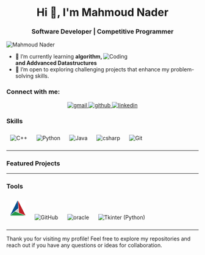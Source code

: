 <h1 align="center">Hi 👋, I'm Mahmoud Nader</h1>
<h3 align="center">Software Developer | Competitive Programmer</h3>

<p align="left"> <img src="https://komarev.com/ghpvc/?username=Mostafa-Bahnasy&label=Profile%20views&color=0e75b6&style=flat" alt="Mahmoud Nader" /> </p>
<img align="right" alt="Coding" width="250" src="./coding-typing.gif"/>

- 🌱 I’m currently learning **algorithm, and Addvanced Datastructures** 
- 🤔 I’m open to exploring challenging projects that enhance my problem-solving skills.



<h3 align="left">Connect with me:</h3>
<div align="center">
<a href="mnader9112005@gmail.com" target="_blank">
<img src="https://img.shields.io/badge/gmail-%23F45.svg?&style=for-the-badge&logo=gmail&logoColor=white" alt="gmail" />
</a>
<a href="https://github.com/SMTYON" target="_blank">
<img src="https://img.shields.io/badge/github-%2324292e.svg?&style=for-the-badge&logo=github&logoColor=white" alt="github" />
</a>
<a href="https://www.linkedin.com/in/mahmoud-nader-661669373/" target="_blank">
<img src="https://img.shields.io/badge/linkedin-%231E77B5.svg?&style=for-the-badge&logo=linkedin&logoColor=white" alt="linkedin" />
</a>
</div>



<h3 align="left">Skills</h3>
<div align="left">
<img style="margin: 10px" src="https://raw.githubusercontent.com/danielcranney/readme-generator/main/public/icons/skills/cplusplus-colored.svg" alt="C++" height="40" />
<img style="margin: 10px" src="https://raw.githubusercontent.com/danielcranney/readme-generator/main/public/icons/skills/python-colored.svg" alt="Python" height="40" />
<img style="margin: 10px" src="https://raw.githubusercontent.com/danielcranney/readme-generator/main/public/icons/skills/java-colored.svg" alt="Java" height="40" />
<img style="margin: 10px"     src="https://raw.githubusercontent.com/danielcranney/readme-generator/main/public/icons/skills/csharp-colored.svg"alt="csharp" height="40"/>
<img style="margin: 10px" src="https://raw.githubusercontent.com/danielcranney/readme-generator/main/public/icons/skills/git-colored.svg" alt="Git" height="40" />
</div>

---

<h3 align="left">Featured Projects</h3>


---

<h3 align="left">Tools</h3>
<div align="left">
<img style="margin: 10px" src="https://raw.githubusercontent.com/devicons/devicon/master/icons/cmake/cmake-original.svg" alt="CMake" height="40" />
<img style="margin: 10px" src="https://www.vectorlogo.zone/logos/github/github-icon.svg" alt="GitHub" height="40" />
<img style="margin: 10px" src="https://profilinator.rishav.dev/skills-assets/oracle-original.svg" alt="oracle" height="40" /> 
<img style="margin: 10px" src="https://raw.githubusercontent.com/danielcranney/readme-generator/main/public/icons/skills/python-colored.svg" alt="Tkinter (Python)" height="40" />

</div>

---



Thank you for visiting my profile! Feel free to explore my repositories and reach out if you have any questions or ideas for collaboration.
